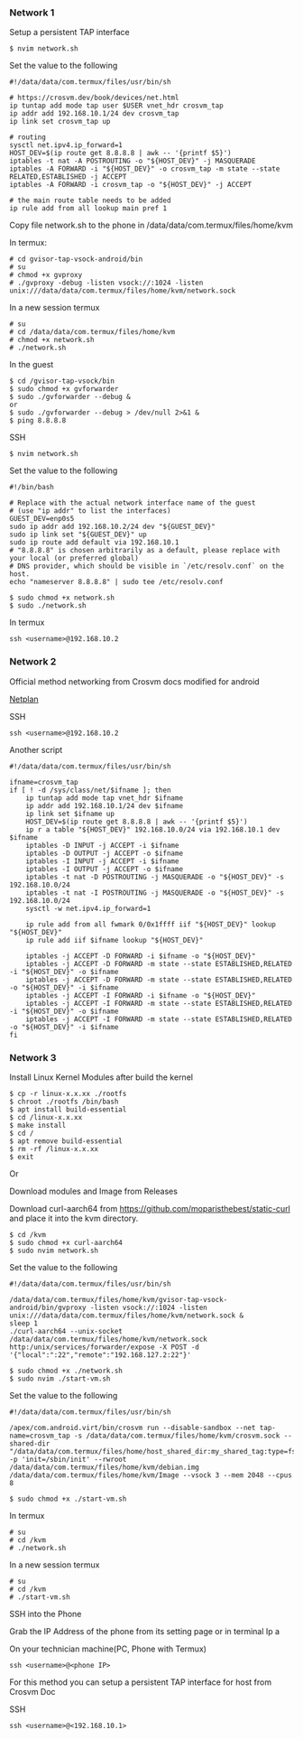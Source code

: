 ### Network 1
Setup a persistent TAP interface
```
$ nvim network.sh
```
Set the value to the following
```
#!/data/data/com.termux/files/usr/bin/sh

# https://crosvm.dev/book/devices/net.html
ip tuntap add mode tap user $USER vnet_hdr crosvm_tap
ip addr add 192.168.10.1/24 dev crosvm_tap
ip link set crosvm_tap up

# routing
sysctl net.ipv4.ip_forward=1
HOST_DEV=$(ip route get 8.8.8.8 | awk -- '{printf $5}')
iptables -t nat -A POSTROUTING -o "${HOST_DEV}" -j MASQUERADE
iptables -A FORWARD -i "${HOST_DEV}" -o crosvm_tap -m state --state RELATED,ESTABLISHED -j ACCEPT
iptables -A FORWARD -i crosvm_tap -o "${HOST_DEV}" -j ACCEPT

# the main route table needs to be added
ip rule add from all lookup main pref 1
```
Copy file network.sh to the phone in /data/data/com.termux/files/home/kvm

In termux:
```
# cd gvisor-tap-vsock-android/bin
# su
# chmod +x gvproxy
# ./gvproxy -debug -listen vsock://:1024 -listen unix:///data/data/com.termux/files/home/kvm/network.sock
```
In a new session termux
```
# su
# cd /data/data/com.termux/files/home/kvm
# chmod +x network.sh
# ./network.sh
```
In the guest
```
$ cd /gvisor-tap-vsock/bin
$ sudo chmod +x gvforwarder
$ sudo ./gvforwarder --debug &
or
$ sudo ./gvforwarder --debug > /dev/null 2>&1 &
$ ping 8.8.8.8
```
SSH
```
$ nvim network.sh
```
Set the value to the following
```
#!/bin/bash

# Replace with the actual network interface name of the guest
# (use "ip addr" to list the interfaces)
GUEST_DEV=enp0s5
sudo ip addr add 192.168.10.2/24 dev "${GUEST_DEV}"
sudo ip link set "${GUEST_DEV}" up
sudo ip route add default via 192.168.10.1
# "8.8.8.8" is chosen arbitrarily as a default, please replace with your local (or preferred global)
# DNS provider, which should be visible in `/etc/resolv.conf` on the host.
echo "nameserver 8.8.8.8" | sudo tee /etc/resolv.conf
```
```
$ sudo chmod +x network.sh
$ sudo ./network.sh
```
In termux
```
ssh <username>@192.168.10.2
```

### Network 2

Official method networking from Crosvm docs modified for android

[Netplan](https://github.com/bvucode/crosvm-on-android/blob/master/network.sh)

SSH
```
ssh <username>@192.168.10.2
```
Another script
```
#!/data/data/com.termux/files/usr/bin/sh

ifname=crosvm_tap
if [ ! -d /sys/class/net/$ifname ]; then
    ip tuntap add mode tap vnet_hdr $ifname
    ip addr add 192.168.10.1/24 dev $ifname
    ip link set $ifname up
    HOST_DEV=$(ip route get 8.8.8.8 | awk -- '{printf $5}')
    ip r a table "${HOST_DEV}" 192.168.10.0/24 via 192.168.10.1 dev $ifname
    iptables -D INPUT -j ACCEPT -i $ifname
    iptables -D OUTPUT -j ACCEPT -o $ifname
    iptables -I INPUT -j ACCEPT -i $ifname
    iptables -I OUTPUT -j ACCEPT -o $ifname
    iptables -t nat -D POSTROUTING -j MASQUERADE -o "${HOST_DEV}" -s 192.168.10.0/24
    iptables -t nat -I POSTROUTING -j MASQUERADE -o "${HOST_DEV}" -s 192.168.10.0/24
    sysctl -w net.ipv4.ip_forward=1
    
    ip rule add from all fwmark 0/0x1ffff iif "${HOST_DEV}" lookup "${HOST_DEV}"
    ip rule add iif $ifname lookup "${HOST_DEV}"
    
    iptables -j ACCEPT -D FORWARD -i $ifname -o "${HOST_DEV}"
    iptables -j ACCEPT -D FORWARD -m state --state ESTABLISHED,RELATED -i "${HOST_DEV}" -o $ifname
    iptables -j ACCEPT -D FORWARD -m state --state ESTABLISHED,RELATED -o "${HOST_DEV}" -i $ifname
    iptables -j ACCEPT -I FORWARD -i $ifname -o "${HOST_DEV}"
    iptables -j ACCEPT -I FORWARD -m state --state ESTABLISHED,RELATED -i "${HOST_DEV}" -o $ifname
    iptables -j ACCEPT -I FORWARD -m state --state ESTABLISHED,RELATED -o "${HOST_DEV}" -i $ifname
fi

```

### Network 3

Install Linux Kernel Modules after build the kernel
```
$ cp -r linux-x.x.xx ./rootfs
$ chroot ./rootfs /bin/bash
$ apt install build-essential
$ cd /linux-x.x.xx
$ make install
$ cd /
$ apt remove build-essential
$ rm -rf /linux-x.x.xx
$ exit
```
Or

Download modules and Image from Releases

Download curl-aarch64 from https://github.com/moparisthebest/static-curl and place it into the kvm directory.
```
$ cd /kvm
$ sudo chmod +x curl-aarch64
$ sudo nvim network.sh
```
Set the value to the following
```
#!/data/data/com.termux/files/usr/bin/sh

/data/data/com.termux/files/home/kvm/gvisor-tap-vsock-android/bin/gvproxy -listen vsock://:1024 -listen unix:///data/data/com.termux/files/home/kvm/network.sock &
sleep 1
./curl-aarch64 --unix-socket /data/data/com.termux/files/home/kvm/network.sock http:/unix/services/forwarder/expose -X POST -d '{"local":":22","remote":"192.168.127.2:22"}'
```
```
$ sudo chmod +x ./network.sh
$ sudo nvim ./start-vm.sh
```
Set the value to the following
```
#!/data/data/com.termux/files/usr/bin/sh

/apex/com.android.virt/bin/crosvm run --disable-sandbox --net tap-name=crosvm_tap -s /data/data/com.termux/files/home/kvm/crosvm.sock --shared-dir "/data/data/com.termux/files/home/host_shared_dir:my_shared_tag:type=fs" -p 'init=/sbin/init' --rwroot /data/data/com.termux/files/home/kvm/debian.img /data/data/com.termux/files/home/kvm/Image --vsock 3 --mem 2048 --cpus 8
```
```
$ sudo chmod +x ./start-vm.sh
```
In termux
```
# su
# cd /kvm
# ./network.sh
```
In a new session termux
```
# su
# cd /kvm
# ./start-vm.sh
```
SSH into the Phone

Grab the IP Address of the phone from its setting page or in terminal Ip a

On your technician machine(PC, Phone with Termux)
```
ssh <username>@<phone IP>
```
For this method you can setup a persistent TAP interface for host from Crosvm Doc

SSH
```
ssh <username>@<192.168.10.1>
```



